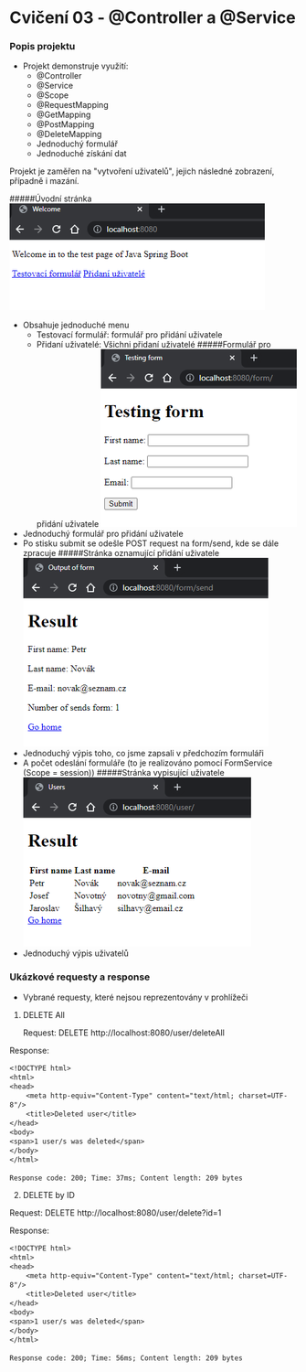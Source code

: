 # Cvičení 03 - @Controller a @Service
### Popis projektu
* Projekt demonstruje využití: 
    * @Controller
    * @Service
    * @Scope 
    * @RequestMapping
    * @GetMapping
    * @PostMapping
    * @DeleteMapping
    * Jednoduchý formulář
    * Jednoduché získání dat

Projekt je zaměřen na "vytvoření uživatelů", jejich následné zobrazení, případně i mazání.

#####Úvodní stránka
![img.png](img.png)
* Obsahuje jednoduché menu
    * Testovací formulář: formulář pro přidání uživatele
    * Přidaní uživatelé: Všichni přidaní uživatelé
#####Formulář pro přidání uživatele
![img_1.png](img_1.png)
* Jednoduchý formulář pro přidání uživatele
* Po stisku submit se odešle POST request na form/send, kde se dále zpracuje
#####Stránka oznamující přidání uživatele
![img_2.png](img_2.png)
* Jednoduchý výpis toho, co jsme zapsali v předchozím formuláři
* A počet odeslání formuláře (to je realizováno pomocí FormService (Scope = session))
#####Stránka vypisující uživatele
![img_3.png](img_3.png)
* Jednoduchý výpis uživatelů

### Ukázkové requesty a response
* Vybrané requesty, které nejsou reprezentovány v prohlížeči
1. DELETE All
   
   Request: DELETE http://localhost:8080/user/deleteAll
   
Response:

    <!DOCTYPE html>
    <html>
    <head>
        <meta http-equiv="Content-Type" content="text/html; charset=UTF-8"/>
        <title>Deleted user</title>
    </head>
    <body>
    <span>1 user/s was deleted</span>
    </body>
    </html>
    
    Response code: 200; Time: 37ms; Content length: 209 bytes

2. DELETE by ID

  Request: DELETE http://localhost:8080/user/delete?id=1

Response:

    <!DOCTYPE html>
    <html>
    <head>
        <meta http-equiv="Content-Type" content="text/html; charset=UTF-8"/>
        <title>Deleted user</title>
    </head>
    <body>
    <span>1 user/s was deleted</span>
    </body>
    </html>
    
    Response code: 200; Time: 56ms; Content length: 209 bytes




  


